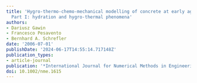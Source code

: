 ```yaml
---
title: 'Hygro-thermo-chemo-mechanical modelling of concrete at early ages and beyond.
  Part I: hydration and hygro-thermal phenomena'
authors:
- Dariusz Gawin
- Francesco Pesavento
- Bernhard A. Schrefler
date: '2006-07-01'
publishDate: '2024-06-17T14:55:14.717148Z'
publication_types:
- article-journal
publication: '*International Journal for Numerical Methods in Engineering*'
doi: 10.1002/nme.1615
---
```

